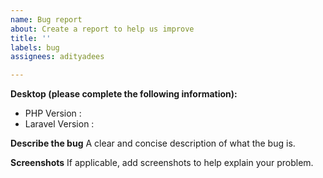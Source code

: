 ```yaml
---
name: Bug report
about: Create a report to help us improve
title: ''
labels: bug
assignees: adityadees

---
```


**Desktop (please complete the following information):**
 - PHP Version : 
 - Laravel Version :

**Describe the bug**
A clear and concise description of what the bug is.

**Screenshots**
If applicable, add screenshots to help explain your problem.
